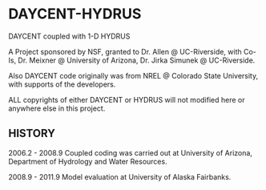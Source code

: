 # DAYCENT-HYDRUS
 DAYCENT coupled with 1-D HYDRUS

A Project sponsored by NSF, granted to Dr. Allen @ UC-Riverside, with Co-Is, Dr. Meixner @ University of Arizona, Dr. Jirka Simunek @ UC-Riverside.

Also DAYCENT code originally was from NREL @ Colorado State University, with supports of the developers. 

ALL copyrights of either DAYCENT or HYDRUS will not modified here or anywhere else in this project.


## HISTORY

2006.2 - 2008.9 Coupled coding was carried out at University of Arizona, Department of Hydrology and Water Resources. 

2008.9 - 2011.9 Model evaluation at University of Alaska Fairbanks.

